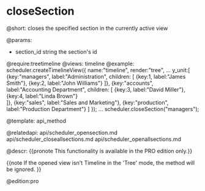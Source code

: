 closeSection
=============

@short: 
	closes the specified section in the currently active view 

@params: 
- section_id	string	the section's id

@require:treetimeline
@views: timeline
@example: 
scheduler.createTimelineView({
    name:"timeline",
    render:"tree",
    ...
	y_unit:[
		{key:"managers", 	label:"Administration", children: [
        	{key:1, label:"James Smith"},
            {key:2, label:"John Williams"}
        ]},
		{key:"accounts", 	label:"Accounting Department", children: [
        	{key:3, label:"David Miller"},
            {key:4, label:"Linda Brown"}           
        ]},
		{key:"sales", 		label:"Sales and Marketing"},
		{key:"production", 	label:"Production Department"}
	]
});
...
scheduler.closeSection("managers");

@template:	api_method

@relatedapi:
	api/scheduler_opensection.md
	api/scheduler_closeallsections.md
    api/scheduler_openallsections.md

@descr:
{{pronote This functionality is available in the PRO edition only.}}

{{note
If the opened view isn't Timeline in the 'Tree' mode, the method will be ignored.
}}


@edition:pro